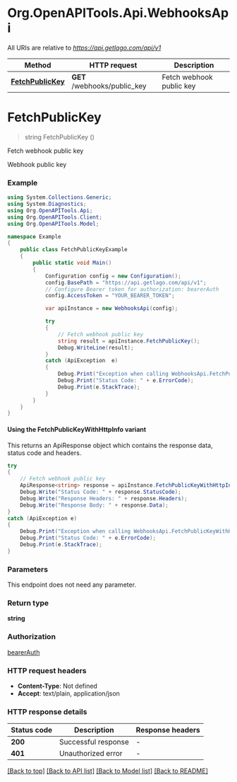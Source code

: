 # Org.OpenAPITools.Api.WebhooksApi

All URIs are relative to *https://api.getlago.com/api/v1*

| Method | HTTP request | Description |
|--------|--------------|-------------|
| [**FetchPublicKey**](WebhooksApi.md#fetchpublickey) | **GET** /webhooks/public_key | Fetch webhook public key |

<a id="fetchpublickey"></a>
# **FetchPublicKey**
> string FetchPublicKey ()

Fetch webhook public key

Webhook public key

### Example
```csharp
using System.Collections.Generic;
using System.Diagnostics;
using Org.OpenAPITools.Api;
using Org.OpenAPITools.Client;
using Org.OpenAPITools.Model;

namespace Example
{
    public class FetchPublicKeyExample
    {
        public static void Main()
        {
            Configuration config = new Configuration();
            config.BasePath = "https://api.getlago.com/api/v1";
            // Configure Bearer token for authorization: bearerAuth
            config.AccessToken = "YOUR_BEARER_TOKEN";

            var apiInstance = new WebhooksApi(config);

            try
            {
                // Fetch webhook public key
                string result = apiInstance.FetchPublicKey();
                Debug.WriteLine(result);
            }
            catch (ApiException  e)
            {
                Debug.Print("Exception when calling WebhooksApi.FetchPublicKey: " + e.Message);
                Debug.Print("Status Code: " + e.ErrorCode);
                Debug.Print(e.StackTrace);
            }
        }
    }
}
```

#### Using the FetchPublicKeyWithHttpInfo variant
This returns an ApiResponse object which contains the response data, status code and headers.

```csharp
try
{
    // Fetch webhook public key
    ApiResponse<string> response = apiInstance.FetchPublicKeyWithHttpInfo();
    Debug.Write("Status Code: " + response.StatusCode);
    Debug.Write("Response Headers: " + response.Headers);
    Debug.Write("Response Body: " + response.Data);
}
catch (ApiException e)
{
    Debug.Print("Exception when calling WebhooksApi.FetchPublicKeyWithHttpInfo: " + e.Message);
    Debug.Print("Status Code: " + e.ErrorCode);
    Debug.Print(e.StackTrace);
}
```

### Parameters
This endpoint does not need any parameter.
### Return type

**string**

### Authorization

[bearerAuth](../README.md#bearerAuth)

### HTTP request headers

 - **Content-Type**: Not defined
 - **Accept**: text/plain, application/json


### HTTP response details
| Status code | Description | Response headers |
|-------------|-------------|------------------|
| **200** | Successful response |  -  |
| **401** | Unauthorized error |  -  |

[[Back to top]](#) [[Back to API list]](../README.md#documentation-for-api-endpoints) [[Back to Model list]](../README.md#documentation-for-models) [[Back to README]](../README.md)


